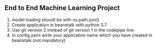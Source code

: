 ## End to End Machine Learning Project

1. model loading should be with os.path.join()
2. Create application in beanstalk with python 3.7 
3. Use git version 2 instead of git version 1 in the codepipe line.
4. In config yaml wirte your application name which you have created in beanstalk.(not mandatory) 

